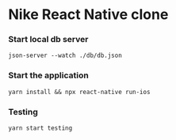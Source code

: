 # Nike React Native clone


### Start local db server

```terminal
json-server --watch ./db/db.json
```

### Start the application

```terminal
yarn install && npx react-native run-ios
```

### Testing

```terminal
yarn start testing
```
